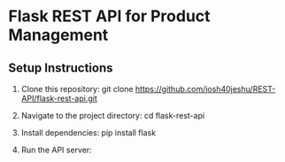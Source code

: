 # Flask REST API for Product Management

## Setup Instructions

1. Clone this repository:
git clone https://github.com/josh40jeshu/REST-API/flask-rest-api.git

2. Navigate to the project directory:
cd flask-rest-api

3. Install dependencies:
pip install flask


4. Run the API server:




